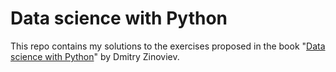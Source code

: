 # Data science with Python
This repo contains my solutions to the exercises proposed in the book "[Data science with Python](https://www.amazon.it/stringhe-learning-tecniche-essenziali-lavorare/dp/8850334141/ref=sr_1_1?__mk_it_IT=%C3%85M%C3%85%C5%BD%C3%95%C3%91&dchild=1&keywords=Dmitry+Zinoviev+data+science+with+python&qid=1596367918&s=books&sr=1-1)" by Dmitry Zinoviev.
